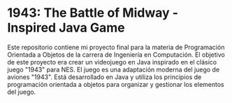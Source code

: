 # 1943: The Battle of Midway - Inspired Java Game

Este repositorio contiene mi proyecto final para la materia de Programación Orientada a Objetos de la carrera de Ingeniería en Computación. El objetivo de este proyecto era crear un videojuego en Java inspirado en el clásico juego "1943" para NES.
El juego es una adaptación moderna del juego de aviones "1943". Está desarrollado en Java y utiliza los principios de programación orientada a objetos para organizar y gestionar los elementos del juego.


    

